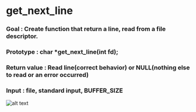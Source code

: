# get_next_line

### Goal : Create function that return a line, read from a file descriptor.

### Prototype : char	*get_next_line(int fd);

### Return value : Read line(correct behavior) or NULL(nothing else to read or an error occurred)

### Input : file, standard input, BUFFER_SIZE

![alt text](https://github.com/Palm78070/get_next_line/blob/main/gnl.drawio.png)
